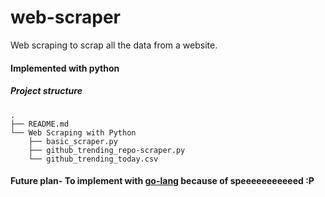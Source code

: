 # web-scraper
Web scraping to scrap all the data from a website.
#### Implemented with python
##### Project structure
```
.
├── README.md
└── Web Scraping with Python
    ├── basic_scraper.py
    ├── github_trending_repo-scraper.py
    └── github_trending_today.csv

```
#### Future plan- To implement with [go-lang](https://go.dev/) because of speeeeeeeeeeed :P
